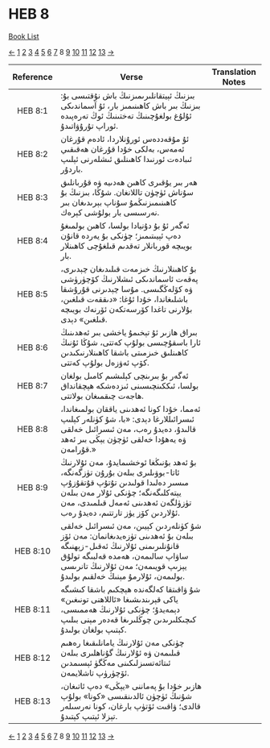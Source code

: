 # HEB 8
[Book List](../README.md)

[<-](./chapter_7.md) [1](./chapter_1.md) [2](./chapter_2.md) [3](./chapter_3.md) [4](./chapter_4.md) [5](./chapter_5.md) [6](./chapter_6.md) [7](./chapter_7.md) 8 [9](./chapter_9.md) [10](./chapter_10.md) [11](./chapter_11.md) [12](./chapter_12.md) [13](./chapter_13.md) [->](./chapter_9.md)

| Reference | Verse | Translation Notes |
|:---------:|-------|-------------------|
|HEB 8:1|بىزنىڭ ئېيتقانلىرىمىزنىڭ باش نۇقتىسى بۇ: بىزنىڭ بىر باش كاھىنىمىز بار، ئۇ آسماندىكى ئۇلۇغ بولغۇچىنىڭ تەختىنىڭ ئوڭ تەرەپىدە ئوراپ تۇرۇۋاتىدۇ.||
|HEB 8:2|ئۇ مۇقەددەس ئورۇنلاردا، ئادەم قۇرغان ئەمەس، بەلكى خۇدا قۇرغان ھەقىقىي ئىبادەت ئورنىدا كاھىنلىق ئىشلەرنى ئېلىپ باردۇر.||
|HEB 8:3|ھەر بىر يۇقىرى كاھىن ھەدىيە ۋە قۇربانلىق سۇناش ئۈچۈن تاللانغان. شۇڭا، بىزنىڭ بۇ كاھىنىمىزنىڭمۇ سۇناپ بېرىدىغان بىر نەرسىسى بار بولۇشى كېرەك.||
|HEB 8:4|ئەگەر ئۇ بۇ دۇنيادا بولسا، كاھىن بولمىغۇ دەپ ئېيىتىمىز؛ چۈنكى بۇ يەردە قانۇن بويىچە قوربانلار تەقدىم قىلغۇچى كاھىنلار بار.||
|HEB 8:5|بۇ كاھىنلارنىڭ خىزمەت قىلىدىغان چېدىرى، پەقەت ئاسماندىكى ئىشلارنىڭ كۆچۈرۈشى ۋە كۆلەڭگىسى. مۇسا چېدىرنى قۇرۇشقا باشلىغاندا، خۇدا ئۇغا: «دىققەت قىلغىن، بۇلارنى تاغدا كۆرسەتكەن ئۆرنەك بويىچە قىلغىن» دېدى.||
|HEB 8:6|بىراق ھازىر ئۇ تېخىمۇ ياخشى بىر ئەھدىنىڭ ئارا باسقۇچىسى بولۇپ كەتتى، شۇڭا ئۇنىڭ كاھىنلىق خىزمىتى باشقا كاھىنلارنىكىدىن كۆپ ئەۋزەل بولۇپ كەتتى.||
|HEB 8:7|ئەگەر بۇ بىرىنچى كېلىشىم كامىل بولغان بولسا، ئىككىنچىسىنى ئىزدەشكە ھېچقانداق ھاجەت چىقمىغان بولاتتى.||
|HEB 8:8|ئەمما، خۇدا كونا ئەھدىنى ياققان بولمىغاندا، ئىسرائىللارغا دېدى: «با، شۇ كۈنلەر كېلىپ قالىدۇ، دەيدۇ رەب، مەن ئىسرائىل خەلقى ۋە يەھۇدا خەلقى ئۈچۈن يېڭى بىر ئەھد قۇرامەن.»||
|HEB 8:9|بۇ ئەھد بۇنىڭغا ئوخشىمايدۇ، مەن ئۇلارنىڭ ئاتا-بوۋىلىرى بىلەن بۇرۇن تۈزگەنگە، مىسىر دەلىدا قولىدىن تۇتۇپ قۇتقۇزۇپ يېتەكلىگەنگە؛ چۈنكى ئۇلار مەن بىلەن تۈزۈلگەن ئەھدىنى ئەمەل قىلمىدى، مەن ئۇلاردىن كۆز يۈز تارتتىم، دەيدۇ رەب.||
|HEB 8:10|شۇ كۈنلەردىن كېيىن، مەن ئىسرائىل خەلقى بىلەن بۇ ئەھدىنى تۈزەيدىغانمان: مەن ئۆز قانۇنلىرىمنى ئۇلارنىڭ ئەقىل-زېھنىگە ساۋاپ سالىمەن، ھەمدە قەلبىگە تولۇق يېزىپ قويىمەن؛ مەن ئۇلارنىڭ تانرىسى بولىمەن، ئۇلارمۇ مېنىڭ خەلقىم بولىدۇ.||
|HEB 8:11|شۇ ۋاقىتقا كەلگەندە ھېچكىم باشقا كىشىگە ياكى قېرىندىشىغا «ئاللاھنى تونىغىن» دېمەيدۇ؛ چۈنكى ئۇلارنىڭ ھەممىسى، كىچىكلىرىدىن چوڭلىرىغا قەدەر مېنى بىلىپ كېتىپ بولغان بولىدۇ.||
|HEB 8:12|چۈنكى مەن ئۇلارنىڭ يامانلىقىغا رەھىم قىلىمەن ۋە ئۇلارنىڭ گۇناھلىرى بىلەن ئىتائەتسىزلىكىنى مەڭگۈ ئېسىمدىن ئۆچۈرۈپ تاشلايمەن.||
|HEB 8:13|ھازىر خۇدا بۇ پەماننى «يېڭى» دەپ ئاتىغان، شۇنىڭ ئۈچۈن ئالدىنقىسى «كونا» بولۇپ قالدى؛ ۋاقىت ئۆتۈپ بارغان، كونا نەرسىلەر تېزلا ئېتىپ كېتىدۇ.||


[<-](./chapter_7.md) [1](./chapter_1.md) [2](./chapter_2.md) [3](./chapter_3.md) [4](./chapter_4.md) [5](./chapter_5.md) [6](./chapter_6.md) [7](./chapter_7.md) 8 [9](./chapter_9.md) [10](./chapter_10.md) [11](./chapter_11.md) [12](./chapter_12.md) [13](./chapter_13.md) [->](./chapter_9.md)